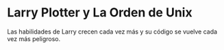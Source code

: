 # Larry Plotter y La Orden de Unix

Las habilidades de Larry crecen cada vez más y su código se vuelve
cada vez más peligroso.
